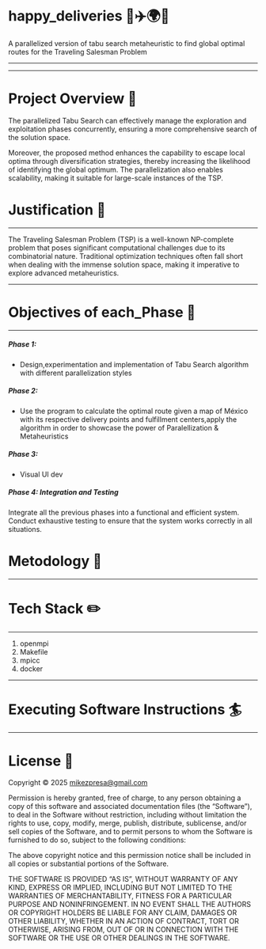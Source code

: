 # happy_deliveries 🚚✈️🌍🎉  

A parallelized  version of tabu search metaheuristic to find global optimal routes for the Traveling Salesman Problem

---

____
# Project Overview :microscope:
The parallelized Tabu Search can effectively manage the exploration and exploitation phases concurrently, ensuring a more comprehensive search of the solution space.

Moreover, the proposed method enhances the capability to escape local optima through diversification strategies, thereby increasing the likelihood of identifying the global optimum. The parallelization also enables scalability, making it suitable for large-scale instances of the TSP.



# Justification :telescope:
---
The Traveling Salesman Problem (TSP) is a well-known NP-complete problem that poses significant computational challenges due to its combinatorial nature. Traditional optimization techniques often fall short when dealing with the immense solution space, making it imperative to explore advanced metaheuristics.

---
# Objectives of each_Phase :pushpin:
---
##### Phase 1: 
* Design,experimentation and  implementation of Tabu Search algorithm with different parallelization styles
##### Phase 2:
* Use the program to calculate the optimal route given a map of México with
  its respective delivery points and fulfillment centers,apply the algorithm
  in order to showcase the power of Paralellization & Metaheuristics
##### Phase 3:
* Visual UI dev
##### Phase 4: Integration and Testing
Integrate all the previous phases into a functional and efficient system.
Conduct exhaustive testing to ensure that the system works correctly in all situations.

# Metodology :satellite:
---



# Tech Stack :pencil2:
---
1. openmpi
3. Makefile
4. mpicc
5. docker



---
# Executing Software Instructions :surfer:
---

# License :space_invader:
Copyright © 2025 <mikezpresa@gmail.com>

Permission is hereby granted, free of charge, to any person obtaining a copy of this software and associated documentation files (the “Software”), to deal in the Software without restriction, including without limitation the rights to use, copy, modify, merge, publish, distribute, sublicense, and/or sell copies of the Software, and to permit persons to whom the Software is furnished to do so, subject to the following conditions:

The above copyright notice and this permission notice shall be included in all copies or substantial portions of the Software.

THE SOFTWARE IS PROVIDED “AS IS”, WITHOUT WARRANTY OF ANY KIND, EXPRESS OR IMPLIED, INCLUDING BUT NOT LIMITED TO THE WARRANTIES OF MERCHANTABILITY, FITNESS FOR A PARTICULAR PURPOSE AND NONINFRINGEMENT. IN NO EVENT SHALL THE AUTHORS OR COPYRIGHT HOLDERS BE LIABLE FOR ANY CLAIM, DAMAGES OR OTHER LIABILITY, WHETHER IN AN ACTION OF CONTRACT, TORT OR OTHERWISE, ARISING FROM, OUT OF OR IN CONNECTION WITH THE SOFTWARE OR THE USE OR OTHER DEALINGS IN THE SOFTWARE.
